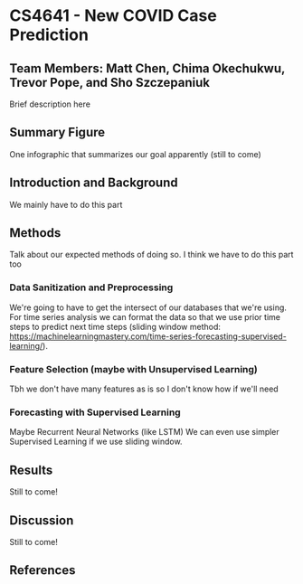 # CS4641 - New COVID Case Prediction
## Team Members: Matt Chen, Chima Okechukwu, Trevor Pope, and Sho Szczepaniuk
Brief description here

## Summary Figure
One infographic that summarizes our goal apparently (still to come)

## Introduction and Background
We mainly have to do this part

## Methods
Talk about our expected methods of doing so. 
I think we have to do this part too
### Data Sanitization and Preprocessing
We're going to have to get the intersect of our databases that we're using. For time series analysis we can format the data so that we use prior time steps to predict next time steps (sliding window method: https://machinelearningmastery.com/time-series-forecasting-supervised-learning/).

### Feature Selection (maybe with Unsupervised Learning)
Tbh we don't have many features as is so I don't know how if we'll need 

### Forecasting with Supervised Learning
Maybe Recurrent Neural Networks (like LSTM)
We can even use simpler Supervised Learning if we use sliding window.

## Results
Still to come!

## Discussion 
Still to come!

## References
